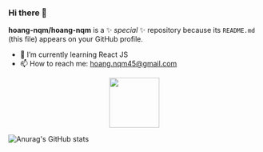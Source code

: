 ### Hi there 👋

**hoang-nqm/hoang-nqm** is a ✨ _special_ ✨ repository because its `README.md` (this file) appears on your GitHub profile.
- 🌱 I’m currently learning React JS
- 📫 How to reach me: hoang.nqm45@gmail.com
<div id="header" align="center">
  <img src="https://media.giphy.com/media/M9gbBd9nbDrOTu1Mqx/giphy.gif" width="100"/>
</div>
<div align="center">
    <img src="https://komarev.com/ghpvc/?username=hoang-nqm&style=flat-square&color=blue" alt=""/>
</div>

![Anurag's GitHub stats](https://github-readme-stats.vercel.app/api?username=hoang-nqm&show_icons=true&theme=tokyonight)


